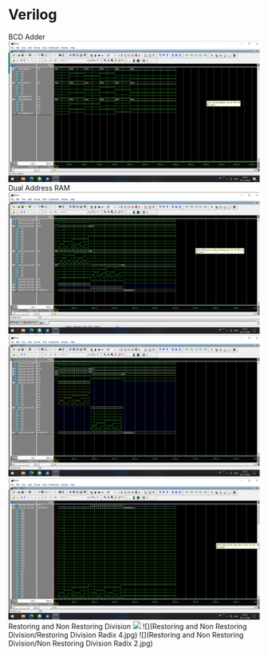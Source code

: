 # Verilog
BCD Adder
![](bcd_adder/bcd_adder.jpg)
Dual Address RAM
![](dual_address_ram/dual_address_ram1.jpg)
![](dual_address_ram/dual_address_ram2.jpg)
![](dual_address_ram/dual_address_ram3.jpg)
Restoring and Non Restoring Division
![](Restoring-and-Non-Restoring-Division/Restoring-Division-Radix-2.jpg)
![](Restoring and Non Restoring Division/Restoring Division Radix 4.jpg)
![](Restoring and Non Restoring Division/Non Restoring Division Radix 2.jpg)
